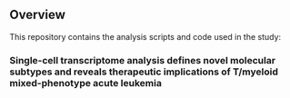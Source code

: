 ## Overview
This repository contains the analysis scripts and code used in the study:  
###  Single-cell transcriptome analysis defines novel molecular subtypes and reveals therapeutic implications of T/myeloid mixed-phenotype acute leukemia

